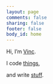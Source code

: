 ```yaml
---
layout: page
comments: false
sharing: false
footer: false
body_id: home
---
```


Hi, I’m [Vinc](/about).

I code [things](/projects),

and write [stuff](/blog/archives).
